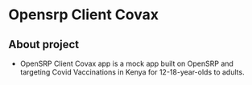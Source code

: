 # Opensrp Client Covax

## About project
- OpenSRP Client Covax app is a mock app built on OpenSRP and targeting Covid Vaccinations in Kenya for 12-18-year-olds to adults.
